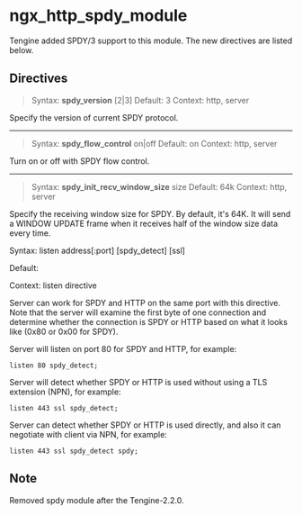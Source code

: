 # ngx_http_spdy_module

Tengine added SPDY/3 support to this module. The new directives are listed below.

## Directives

> Syntax: **spdy_version** [2|3]
> Default: 3
> Context: http, server


Specify the version of current SPDY protocol.

---

> Syntax: **spdy_flow_control** on|off
> Default: on
> Context: http, server


Turn on or off with SPDY flow control.

---

> Syntax: **spdy_init_recv_window_size** size
> Default: 64k
> Context: http, server


Specify the receiving window size for SPDY. By default, it's 64K. It will send a WINDOW UPDATE frame when it receives half of the window size data every time.



Syntax: listen address[:port] [spdy_detect] [ssl]

Default:

Context: listen directive


Server can work for SPDY and HTTP on the same port with this directive. Note that the server will examine the first byte of one connection and determine whether the connection is SPDY or HTTP based on what it looks like (0x80 or 0x00 for SPDY).

Server will listen on port 80 for SPDY and HTTP, for example:

```
listen 80 spdy_detect;
```

Server will detect whether SPDY or HTTP is used without using a TLS extension (NPN), for example:

```
listen 443 ssl spdy_detect;
```

Server can detect whether SPDY or HTTP is used directly, and also it can negotiate with client via NPN, for example:

```
listen 443 ssl spdy_detect spdy;
```

## Note
Removed spdy module after the Tengine-2.2.0. 
